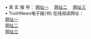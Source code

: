 &#8226; 真 实 报 导：
<a href="http://day30.ga:81/read/" target="_blank">网址一</a>
　<a href="http://line36.gq/" target="_blank">网址二</a>
　<a href="http://qq404.cf/read/" target="_blank">网址三</a>
　<br />
&#8226; TruthNews电子报(书) 在线阅读网址：<br />
  <a href="http://day30.ga:81/read/" target="_blank">网址一</a><br />
  <a href="http://line36.gq/" target="_blank">网址二</a><br />
<a href="http://qq404.cf/read/" target="_blank">网址三</a><br />

